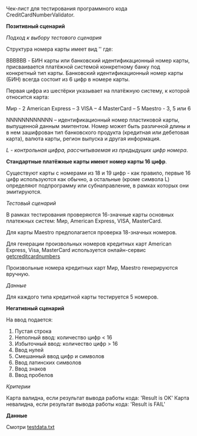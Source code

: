 Чек-лист для тестирования программного кода CreditCardNumberValidator.

**Позитивный сценарий**

*Подход к выбору тестового сценария*

Структура номера карты имеет вид '<BBBBBBNNNNNNNNNNNNL>' где:

BBBBBB - БИН карты или банковский идентификационный номер карты, присваивается платёжной системой конкретному банку под конкретный тип карты. Банковский идентификационный номер карты (БИН) всегда состоит из 6 цифр в номере карты. 

Первая цифра из шестёрки указывает на платёжную систему, к которой относится карта: 

Мир - 2 
American Express – 3
VISA – 4
MasterCard – 5 
Maestro - 3, 5 или 6

NNNNNNNNNNNN – идентификационный номер пластиковой карты, выпущенной данным эмитентом. Номер может быть различной длины и в нем зашифрован тип банковского продукта (кредитная или дебетовая карта), валюта карты, регион выпуска и другая информация. 

*L - контрольная цифра, рассчитываемая из предыдущих цифр номера*.

**Стандартные платёжные карты имеют номер карты 16 цифр**.

Существуют карты с номерами из 18 и 19 цифр - как правило, первые 16 цифр используются как обычно, а остальные (кроме символа L) определяют подпрограмму или субнаправление, в рамках которых они эмитируются. 

*Тестовый сценарий*

В рамках тестирования проверяются 16-значные карты основных платежных систем: Мир, American Express, VISA, MasterCard.

Для карты Maestro предполагается проверка 18-значных номеров.

Для генерации произвольных номеров кредитных карт American Express, Visa, MasterCard используется онлайн-сервис [getcreditcardnumbers](https://www.getcreditcardnumbers.com)

Произвольные номера кредитных карт Мир, Maestro генерируются вручную.

*Данные*

Для каждого типа кредитной карты тестируется 5 номеров.

**Негативный сценарий**

На ввод подается:

1. Пустая строка
2. Неполный ввод: количество цифр < 16
3. Избыточный ввод: количество цифр > 16
4. Ввод нулей
5. Смешанный ввод цифр и символов
6. Ввод латинских символов
7. Ввод знаков
8. Ввод пробелов

*Критерии*

Карта валидна, если результат вывода работы кода: 'Result is OK'
Карта невалидна, если результат вывода работы кода: 'Result is FAIL'

**Данные**

Смотри [testdata.txt](testdata.txt)

